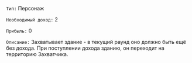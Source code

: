 `Тип:` Персонаж

`Необходимый доход:` 2

`Прибыль:` 0

`Описание:` Захватывает здание - в текущий раунд оно должно быть ещё без дохода. При поступлении дохода зданию, он переходит на территорию Захватчика.
